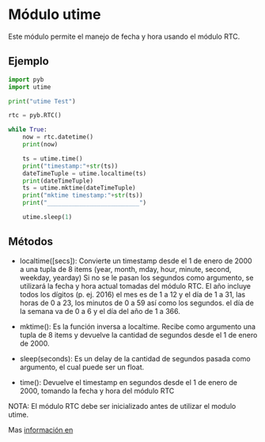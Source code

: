 # Módulo utime

Este módulo permite el manejo de fecha y hora usando el módulo RTC.

## Ejemplo

```python
import pyb
import utime

print("utime Test")

rtc = pyb.RTC()

while True:
    now = rtc.datetime()
    print(now)

    ts = utime.time()
    print("timestamp:"+str(ts))
    dateTimeTuple = utime.localtime(ts)
    print(dateTimeTuple)
    ts = utime.mktime(dateTimeTuple)
    print("mktime timestamp:"+str(ts))
    print("__________________________")

    utime.sleep(1)
```

## Métodos

* localtime([secs]): Convierte un timestamp desde el 1 de enero de 2000 a una tupla de 8 items (year, month, mday, hour, minute, second, weekday, yearday) Si no se le pasan los segundos como argumento, se utilizará la fecha y hora actual tomadas del módulo RTC. El año incluye todos los dígitos (p. ej. 2016) el mes es de 1 a 12 y el día de 1 a 31, las horas de 0 a 23, los minutos de 0 a 59 así como los segundos. el día de la semana va de 0 a 6 y el día del año de 1 a 366.

* mktime(): Es la función inversa a localtime. Recibe como argumento una tupla de 8 items y devuelve la cantidad de segundos desde el 1 de enero de 2000.

* sleep(seconds): Es un delay de la cantidad de segundos pasada como argumento, el cual puede ser un float.

* time(): Devuelve el timestamp en segundos desde el 1 de enero de 2000, tomando la fecha y hora del módulo RTC

NOTA: El módulo RTC debe ser inicializado antes de utilizar el modulo utime.

Mas [información en](https://micropython.org/doc/module/time|https://micropython.org/doc/module/time)
